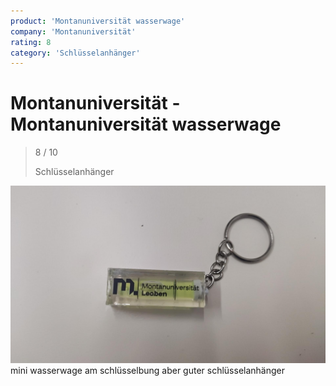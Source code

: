 ```yaml
---
product: 'Montanuniversität wasserwage'
company: 'Montanuniversität'
rating: 8
category: 'Schlüsselanhänger'
---
```


# Montanuniversität - Montanuniversität wasserwage
>
> 8 / 10
>
> Schlüsselanhänger

![Montanuniversität wasserwage](./assets/montanuniversität-montanuniversität-wasserwage-b71df41b-5f5c-4fa1-b2bd-255246d38964.jpg)
mini wasserwage am schlüsselbung aber guter schlüsselanhänger

